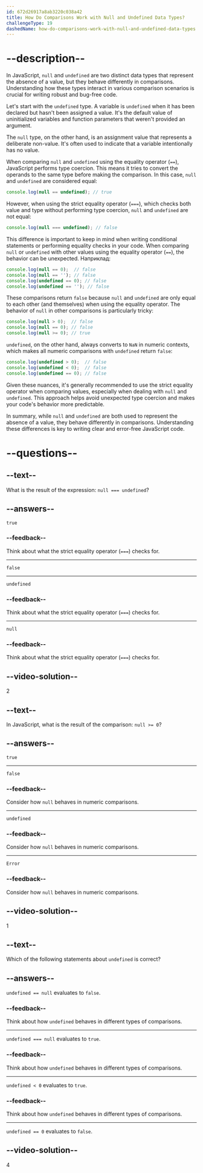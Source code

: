 ```yaml
---
id: 672d26917a8ab3220c038a42
title: How Do Comparisons Work with Null and Undefined Data Types?
challengeType: 19
dashedName: how-do-comparisons-work-with-null-and-undefined-data-types
---
```


# --description--

In JavaScript, `null` and `undefined` are two distinct data types that represent the absence of a value, but they behave differently in comparisons. Understanding how these types interact in various comparison scenarios is crucial for writing robust and bug-free code.

Let's start with the `undefined` type. A variable is `undefined` when it has been declared but hasn't been assigned a value. It's the default value of uninitialized variables and function parameters that weren't provided an argument.

The `null` type, on the other hand, is an assignment value that represents a deliberate non-value. It's often used to indicate that a variable intentionally has no value.

When comparing `null` and `undefined` using the equality operator (`==`), JavaScript performs type coercion. This means it tries to convert the operands to the same type before making the comparison. In this case, `null` and `undefined` are considered equal:

```js
console.log(null == undefined); // true
```

However, when using the strict equality operator (`===`), which checks both value and type without performing type coercion, `null` and `undefined` are not equal:

```js
console.log(null === undefined); // false
```

This difference is important to keep in mind when writing conditional statements or performing equality checks in your code. When comparing `null` or `undefined` with other values using the equality operator (`==`), the behavior can be unexpected. Наприклад:

```js
console.log(null == 0);  // false
console.log(null == ''); // false
console.log(undefined == 0); // false
console.log(undefined == ''); // false
```

These comparisons return `false` because `null` and `undefined` are only equal to each other (and themselves) when using the equality operator. The behavior of `null` in other comparisons is particularly tricky:

```js
console.log(null > 0);  // false
console.log(null == 0); // false
console.log(null >= 0); // true
```

`undefined`, on the other hand, always converts to `NaN` in numeric contexts, which makes all numeric comparisons with `undefined` return `false`:

```js
console.log(undefined > 0);  // false
console.log(undefined < 0);  // false
console.log(undefined == 0); // false
```

Given these nuances, it's generally recommended to use the strict equality operator when comparing values, especially when dealing with `null` and `undefined`. This approach helps avoid unexpected type coercion and makes your code's behavior more predictable.

In summary, while `null` and `undefined` are both used to represent the absence of a value, they behave differently in comparisons. Understanding these differences is key to writing clear and error-free JavaScript code.

# --questions--

## --text--

What is the result of the expression: `null === undefined`?

## --answers--

`true`

### --feedback--

Think about what the strict equality operator (`===`) checks for.

---

`false`

---

`undefined`

### --feedback--

Think about what the strict equality operator (`===`) checks for.

---

`null`

### --feedback--

Think about what the strict equality operator (`===`) checks for.

## --video-solution--

2

## --text--

In JavaScript, what is the result of the comparison: `null >= 0`?

## --answers--

`true`

---

`false`

### --feedback--

Consider how `null` behaves in numeric comparisons.

---

`undefined`

### --feedback--

Consider how `null` behaves in numeric comparisons.

---

`Error`

### --feedback--

Consider how `null` behaves in numeric comparisons.

## --video-solution--

1

## --text--

Which of the following statements about `undefined` is correct?

## --answers--

`undefined == null` evaluates to `false`.

### --feedback--

Think about how `undefined` behaves in different types of comparisons.

---

`undefined === null` evaluates to `true`.

### --feedback--

Think about how `undefined` behaves in different types of comparisons.

---

`undefined < 0` evaluates to `true`.

### --feedback--

Think about how `undefined` behaves in different types of comparisons.

---

`undefined == 0` evaluates to `false`.

## --video-solution--

4
